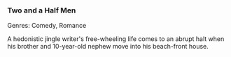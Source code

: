 ### Two and a Half Men

Genres: Comedy, Romance

A hedonistic jingle writer's free-wheeling life comes to an abrupt halt when his brother and 10-year-old nephew move into his beach-front house.

